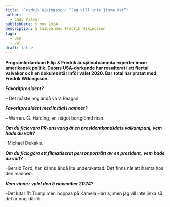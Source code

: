 ```yaml
---
title: "Fredrik Wikingsson: ”Jag vill inte jinxa det”"
author:
  - Lady Palmer
publishDate: 5 Nov 2024
description: 5 snabba med Fredrik Wikingsson
tags:
  - USA
  - Val
draft: false
---
```

**Programledarduon Filip & Fredrik är självutnämnda experter inom amerikansk politik. Duons USA-dyrkande har resulterat i ett flertal valvakor och en dokumentär inför valet 2020. Bar total har pratat med Fredrik Wikingsson.**

***Favoritpresident?***

– Det måste nog ändå vara Reagan.

***Favoritpresident med initial i namnet?***

– Warren. G. Harding, en något bortglömd man.

***Om du fick vara PR-ansvarig åt en presidentkandidats valkampanj, vem hade du valt?***

–Michael Dukakis.

***Om du fick göra ett filmatiserat personporträtt av en president, vem hade du valt?***

–Gerald Ford, han känns ändå lite underskattad. Det finns nåt att hämta hos den mannen.

***Vem vinner valet den 5 november 2024?***

–Det lutar åt Trump men hoppas på Kamela Harris, men jag vill inte jinxa så det är nog därför.
